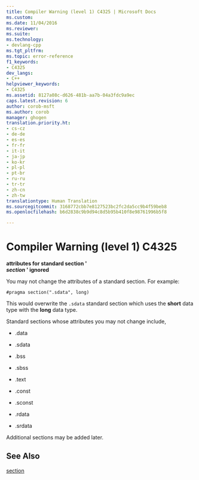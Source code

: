 ```yaml
---
title: Compiler Warning (level 1) C4325 | Microsoft Docs
ms.custom: 
ms.date: 11/04/2016
ms.reviewer: 
ms.suite: 
ms.technology:
- devlang-cpp
ms.tgt_pltfrm: 
ms.topic: error-reference
f1_keywords:
- C4325
dev_langs:
- C++
helpviewer_keywords:
- C4325
ms.assetid: 8127a08c-d626-481b-aa7b-04a3fdc9a9ec
caps.latest.revision: 6
author: corob-msft
ms.author: corob
manager: ghogen
translation.priority.ht:
- cs-cz
- de-de
- es-es
- fr-fr
- it-it
- ja-jp
- ko-kr
- pl-pl
- pt-br
- ru-ru
- tr-tr
- zh-cn
- zh-tw
translationtype: Human Translation
ms.sourcegitcommit: 3168772cbb7e8127523bc2fc2da5cc9b4f59beb8
ms.openlocfilehash: b6d2838c9b9d94c8d5b95b410f8e98761996b5f8

---
```

# Compiler Warning (level 1) C4325
**attributes for standard section '**   
 ***section* ' ignored**  
  
 You may not change the attributes of a standard section. For example:  
  
```  
#pragma section(".sdata", long)  
```  
  
 This would overwrite the `.sdata` standard section which uses the **short** data type with the **long** data type.  
  
 Standard sections whose attributes you may not change include,  
  
-   .data  
  
-   .sdata  
  
-   .bss  
  
-   .sbss  
  
-   .text  
  
-   .const  
  
-   .sconst  
  
-   .rdata  
  
-   .srdata  
  
 Additional sections may be added later.  
  
## See Also  
 [section](../../preprocessor/section.md)


<!--HONumber=Jan17_HO2-->


